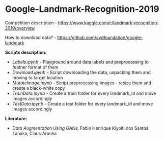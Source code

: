 # Google-Landmark-Recognition-2019

Competition description - https://www.kaggle.com/c/landmark-recognition-2019/overview

How to download data? - https://github.com/cvdfoundation/google-landmark

<b>Scripts description:</b>
<ul>
  <li> <i>Labels.ipynb</i> - Playground around data labels and preprocessing to feather format of them </li>
  <li> <i>Download.ipynb</i> - Script downloading the data, unpacking them and moving to target location </li>
  <li> <i>MutateImage.ipynb</i> - Script preprocessing images - resize them and create a black-white copy </li>
  <li> <i>TrainData.ipynb</i> - Create a train folder for every landmark_id and move images accordingly </li>
  <li> <i>TestData.ipynb</i> - Create a test folder for every landmark_id and move images accordingly </li>
 </ul>

<b>Literature:</b>
<ul>
  <li> <i>Data Augmentation Using GANs</i>, Fabio Henrique Kiyoiti dos Santos Tanaka, Claus Aranha </li>
</ul>  
  
